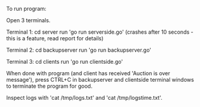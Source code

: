 To run program:

Open 3 terminals.

Terminal 1:
cd server
run 'go run serverside.go'
(crashes after 10 seconds - this is a feature, read report for details)

Terminal 2:
cd backupserver
run 'go run backupserver.go'

Terminal 3:
cd clients
run 'go run clientside.go'



When done with program (and client has received 'Auction is over message'), press CTRL+C in backupserver and clientside  terminal windows to terminate the program for good.

Inspect logs with 'cat /tmp/logs.txt' and 'cat /tmp/logstime.txt'.
